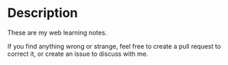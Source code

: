 # Description

These are my web learning notes.

If you find anything wrong or strange, feel free to create a pull request to correct it, or create an issue to discuss with me.
